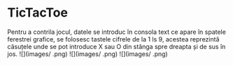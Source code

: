 # TicTacToe
Pentru a contrila jocul, datele se introduc în consola text ce apare în spatele ferestrei grafice, se folosesc tastele cifrele de la 1 ls 9, acestea 
reprezintă căsuțele unde se pot introduce X sau O din stânga spre dreapta și de sus în jos.
![](images/ .png)
![](images/ .png)
![](images/ .png)

